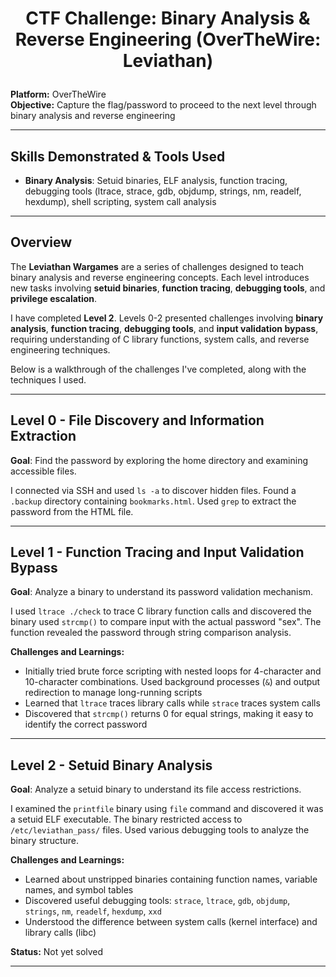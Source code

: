 # <p align="center"> CTF Challenge: Binary Analysis & Reverse Engineering (OverTheWire: Leviathan) </p>

**Platform:** OverTheWire  
**Objective:** Capture the flag/password to proceed to the next level through binary analysis and reverse engineering

---

## Skills Demonstrated & Tools Used
- **Binary Analysis**: Setuid binaries, ELF analysis, function tracing, debugging tools (ltrace, strace, gdb, objdump, strings, nm, readelf, hexdump), shell scripting, system call analysis

---

## Overview
The **Leviathan Wargames** are a series of challenges designed to teach binary analysis and reverse engineering concepts. Each level introduces new tasks involving **setuid binaries**, **function tracing**, **debugging tools**, and **privilege escalation**.

I have completed **Level 2**. Levels 0-2 presented challenges involving **binary analysis**, **function tracing**, **debugging tools**, and **input validation bypass**, requiring understanding of C library functions, system calls, and reverse engineering techniques.

Below is a walkthrough of the challenges I've completed, along with the techniques I used.

---

## Level 0 - File Discovery and Information Extraction
**Goal**: Find the password by exploring the home directory and examining accessible files.

I connected via SSH and used `ls -a` to discover hidden files. Found a `.backup` directory containing `bookmarks.html`. Used `grep` to extract the password from the HTML file.

---

## Level 1 - Function Tracing and Input Validation Bypass
**Goal**: Analyze a binary to understand its password validation mechanism.

I used `ltrace ./check` to trace C library function calls and discovered the binary used `strcmp()` to compare input with the actual password "sex". The function revealed the password through string comparison analysis.

**Challenges and Learnings:**
- Initially tried brute force scripting with nested loops for 4-character and 10-character combinations. Used background processes (`&`) and output redirection to manage long-running scripts
- Learned that `ltrace` traces library calls while `strace` traces system calls
- Discovered that `strcmp()` returns 0 for equal strings, making it easy to identify the correct password

---

## Level 2 - Setuid Binary Analysis
**Goal**: Analyze a setuid binary to understand its file access restrictions.

I examined the `printfile` binary using `file` command and discovered it was a setuid ELF executable. The binary restricted access to `/etc/leviathan_pass/` files. Used various debugging tools to analyze the binary structure.

**Challenges and Learnings:**
- Learned about unstripped binaries containing function names, variable names, and symbol tables
- Discovered useful debugging tools: `strace`, `ltrace`, `gdb`, `objdump`, `strings`, `nm`, `readelf`, `hexdump`, `xxd`
- Understood the difference between system calls (kernel interface) and library calls (libc)

**Status:** Not yet solved

---
